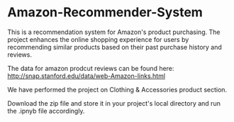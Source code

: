 # Amazon-Recommender-System
This is a recommendation system for Amazon's product purchasing. The project enhances the online shopping experience for users by recommending similar products based on their past purchase history and reviews. 

The data for amazon prodcut reviews can be found here: http://snap.stanford.edu/data/web-Amazon-links.html

We have performed the project on Clothing & Accessories product section. 

Download the zip file and store it in your project's local directory and run the .ipnyb file accordingly.
